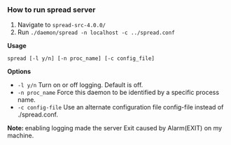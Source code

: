 ### How to run spread server
1. Navigate to `spread-src-4.0.0/`
2. Run `./daemon/spread -n localhost -c ../spread.conf`

<b>Usage</b>
```
spread [-l y/n] [-n proc_name] [-c config_file]
```

<b>Options</b>
- `-l y/n` Turn on or off logging. Default is off.
- `-n proc_name` Force this daemon to be identified by a specific process name.
- `-c config-file` Use an alternate configuration file config-file instead of ./spread.conf.

<b>Note: </b> enabling logging made the server Exit caused by Alarm(EXIT) on my machine.